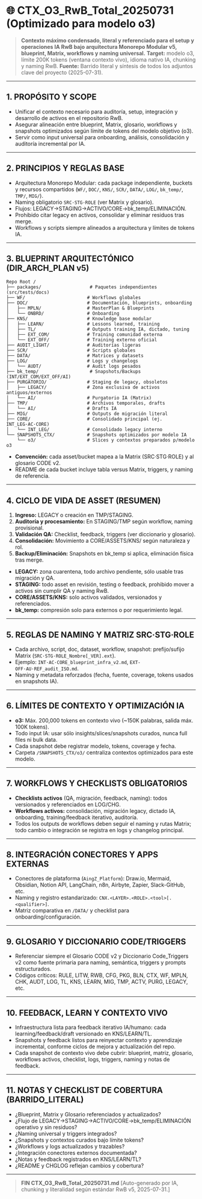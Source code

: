# 🌐 CTX\_O3\_RwB\_Total\_20250731 (Optimizado para modelo o3)

> **Contexto máximo condensado, literal y referenciado para el setup y operaciones IA RwB bajo arquitectura Monorepo Modular v5, blueprint, Matrix, workflows y naming universal.** **Target:** modelo o3, límite 200K tokens (ventana contexto vivo), idioma nativo IA, chunking y naming RwB. **Fuente:** Barrido literal y síntesis de todos los adjuntos clave del proyecto (2025-07-31).

---

## 1. PROPÓSITO Y SCOPE

- Unificar el contexto necesario para auditoría, setup, integración y desarrollo de activos en el repositorio RwB.
- Asegurar alineación entre blueprint, Matrix, glosario, workflows y snapshots optimizados según límite de tokens del modelo objetivo (o3).
- Servir como input universal para onboarding, análisis, consolidación y auditoría incremental por IA.

---

## 2. PRINCIPIOS Y REGLAS BASE

- Arquitectura Monorepo Modular: cada package independiente, buckets y recursos compartidos (`WF/`, `DOC/`, `KNS/`, `SCR/`, `DATA/`, `LOG/`, `bk_temp/`, `TMP/`, `MIG/`).
- Naming obligatorio `SRC·STG·ROLE` (ver Matrix y glosario).
- Flujos: LEGACY→STAGING→ACTIVO/CORE→bk_temp/ELIMINACIÓN.
- Prohibido citar legacy en activos, consolidar y eliminar residuos tras merge.
- Workflows y scripts siempre alineados a arquitectura y límites de tokens IA.

---

## 3. BLUEPRINT ARQUITECTÓNICO (DIR\_ARCH\_PLAN v5)

```text
Repo Root /
├── packages/                  # Paquetes independientes (src/tests/docs)
├── WF/                       # Workflows globales
├── DOC/                      # Documentación, blueprints, onboarding
│   ├── MPLN/                 # MasterPlan & Blueprints
│   └── ONBRD/                # Onboarding
├── KNS/                      # Knowledge base modular
│   ├── LEARN/                # Lessons learned, training
│   ├── TL/                   # Outputs training IA, dictado, tuning
│   ├── EXT_COM/              # Training comunidad externa
│   └── EXT_OFF/              # Training externo oficial
├── AUDIT_LIGHT/              # Auditorías ligeras
├── SCR/                      # Scripts globales
├── DATA/                     # Matrices y datasets
├── LOG/                      # Logs y changelogs
│   └── AUDT/                 # Audit logs pesados
├── bk_temp/                   # Snapshots/Backups (INT/EXT_COM/EXT_OFF/AI)
├── PURGATORIO/               # Staging de legacy, obsoletos
│   ├── LEGACY/               # Zona exclusiva de activos antiguos/externos
│   └── AI/                   # Purgatorio IA (Matrix)
├── TMP/                      # Archivos temporales, drafts
│   └── AI/                   # Drafts IA
├── MIG/                      # Outputs de migración literal
├── CORE/                     # Consolidado principal (ej. INT_LEG·AC·CORE)
│   └── INT_LEG/              # Consolidado legacy interno
└── SNAPSHOTS_CTX/            # Snapshots optimizados por modelo IA
    └── o3/                   # Slices y contextos preparados p/modelo o3
```

- **Convención:** cada asset/bucket mapea a la Matrix (SRC·STG·ROLE) y al glosario CODE v2.
- README de cada bucket incluye tabla versus Matrix, triggers, y naming de referencia.

---

## 4. CICLO DE VIDA DE ASSET (RESUMEN)

1. **Ingreso:** LEGACY o creación en TMP/STAGING.
2. **Auditoría y procesamiento:** En STAGING/TMP según workflow, naming provisional.
3. **Validación QA:** Checklist, feedback, triggers (ver diccionario y glosario).
4. **Consolidación:** Movimiento a CORE/ASSETS/KNS/ según naturaleza y rol.
5. **Backup/Eliminación:** Snapshots en bk_temp si aplica, eliminación física tras merge.

- **LEGACY:** zona cuarentena, todo archivo pendiente, sólo usable tras migración y QA.
- **STAGING:** todo asset en revisión, testing o feedback, prohibido mover a activos sin cumplir QA y naming RwB.
- **CORE/ASSETS/KNS:** solo activos validados, versionados y referenciados.
- **bk_temp:** compresión solo para externos o por requerimiento legal.

---

## 5. REGLAS DE NAMING Y MATRIZ SRC·STG·ROLE

- Cada archivo, script, doc, dataset, workflow, snapshot: prefijo/sufijo Matrix (`SRC·STG·ROLE_Nombre[_VER].ext`).
- Ejemplo: `INT·AC·CORE_blueprint_infra_v2.md`, `EXT-OFF·AU·REF_audit_ISO.md`.
- Naming y metadata reforzados (fecha, fuente, coverage, tokens usados en snapshots IA).

---

## 6. LÍMITES DE CONTEXTO Y OPTIMIZACIÓN IA

- **o3:** Máx. 200,000 tokens en contexto vivo (\~150K palabras, salida máx. 100K tokens).
- Todo input IA: usar sólo insights/slices/snapshots curados, nunca full files ni bulk data.
- Cada snapshot debe registrar modelo, tokens, coverage y fecha.
- Carpeta `/SNAPSHOTS_CTX/o3/` centraliza contextos optimizados para este modelo.

---

## 7. WORKFLOWS Y CHECKLISTS OBLIGATORIOS

- **Checklists activos** (QA, migración, feedback, naming): todos versionados y referenciados en LOG/CHG.
- **Workflows activos:** consolidación, migración legacy, dictado IA, onboarding, training/feedback iterativo, auditoría.
- Todos los outputs de workflows deben seguir el naming y rutas Matrix; todo cambio o integración se registra en logs y changelog principal.

---

## 8. INTEGRACIÓN CONECTORES Y APPS EXTERNAS

- Conectores de plataforma (`AingZ_Platform`): Draw\.io, Mermaid, Obsidian, Notion API, LangChain, n8n, Airbyte, Zapier, Slack-GitHub, etc.
- Naming y registro estandarizado: `CNX.<LAYER>.<ROLE>.<tool>[.<qualifier>]`.
- Matriz comparativa en `/DATA/` y checklist para onboarding/configuración.

---

## 9. GLOSARIO Y DICCIONARIO CODE/TRIGGERS

- Referenciar siempre el Glosario CODE v2 y Diccionario Code\_Triggers v2 como fuente primaria para naming, semántica, triggers y prompts estructurados.
- Códigos críticos: RULE, LITW, RWB, CFG, PKG, BLN, CTX, WF, MPLN, CHK, AUDT, LOG, TL, KNS, LEARN, MIG, TMP, ACTV, PURG, LEGACY, etc.

---

## 10. FEEDBACK, LEARN Y CONTEXTO VIVO

- Infraestructura lista para feedback iterativo IA/humano: cada learning/feedback/draft versionado en KNS/LEARN/TL.
- Snapshots y feedback listos para reinyectar contexto y aprendizaje incremental, conforme ciclos de mejora y actualización del repo.
- Cada snapshot de contexto vivo debe cubrir: blueprint, matriz, glosario, workflows activos, checklist, logs, triggers, naming y notas de feedback.

---

## 11. NOTAS Y CHECKLIST DE COBERTURA (BARRIDO\_LITERAL)

- ¿Blueprint, Matrix y Glosario referenciados y actualizados?
- ¿Flujo de LEGACY→STAGING→ACTIVO/CORE→bk_temp/ELIMINACIÓN operativo y sin residuos?
- ¿Naming universal y triggers integrados?
- ¿Snapshots y contextos curados bajo límite tokens?
- ¿Workflows y logs actualizados y trazables?
- ¿Integración conectores externos documentada?
- ¿Notas y feedback registrados en KNS/LEARN/TL?
- ¿README y CHGLOG reflejan cambios y cobertura?

---

> **FIN CTX\_O3\_RwB\_Total\_20250731.md** [Auto-generado por IA, chunking y literalidad según estándar RwB v5, 2025-07-31.]

